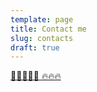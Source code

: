 ```yaml
---
template: page
title: Contact me
slug: contacts
draft: true
---
```

[📩📩📩📩📩 🔥🔥🔥](https://www.google.com)
